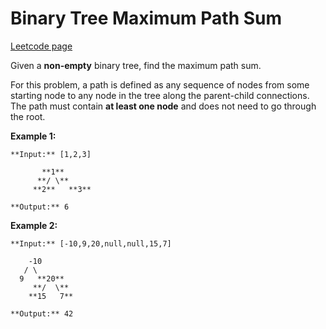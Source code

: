 # Binary Tree Maximum Path Sum
[Leetcode page](https://leetcode.com/problems/binary-tree-maximum-path-sum/description)

Given a **non-empty** binary tree, find the maximum path sum.

For this problem, a path is defined as any sequence of nodes from some
starting node to any node in the tree along the parent-child connections. The
path must contain **at least one node** and does not need to go through the
root.

**Example 1:**

    
    
    **Input:** [1,2,3]
    
           **1**
          **/ \**
         **2**   **3**
    
    **Output:** 6
    

**Example 2:**

    
    
    **Input:** [-10,9,20,null,null,15,7]
    
        -10
       / \
      9   **20**
         **/  \**
        **15   7**
    
    **Output:** 42
    

